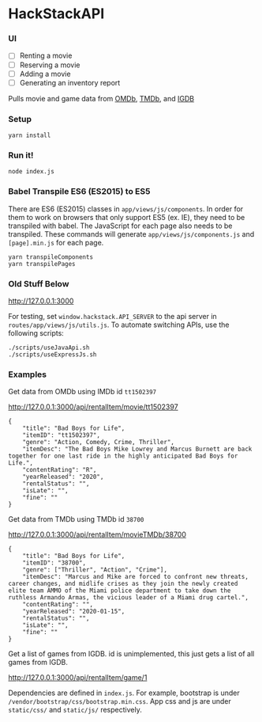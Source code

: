 # HackStackAPI

### UI

- [ ] Renting a movie
- [ ] Reserving a movie
- [ ] Adding a movie
- [ ] Generating an inventory report

Pulls movie and game data from [OMDb](https://www.omdbapi.com/), [TMDb](https://www.themoviedb.org/), and [IGDB](https://www.igdb.com/discover)

### Setup

```
yarn install
```

### Run it!

```
node index.js
```

### Babel Transpile ES6 (ES2015) to ES5

There are ES6 (ES2015) classes in `app/views/js/components`. In order for them to work on browsers that only support ES5 (ex. IE), they need to be transpiled with babel. The JavaScript for each page also needs to be transpiled. These commands will generate `app/views/js/components.js` and `[page].min.js` for each page.

```
yarn transpileComponents
yarn transpilePages
```

### Old Stuff Below

http://127.0.0.1:3000

For testing, set `window.hackstack.API_SERVER` to the api server in `routes/app/views/js/utils.js`. To automate switching APIs, use the following scripts:

```
./scripts/useJavaApi.sh
./scripts/useExpressJs.sh
```

### Examples

Get data from OMDb using IMDb id `tt1502397`

http://127.0.0.1:3000/api/rentalItem/movie/tt1502397

```
{
    "title": "Bad Boys for Life",
    "itemID": "tt1502397",
    "genre": "Action, Comedy, Crime, Thriller",
    "itemDesc": "The Bad Boys Mike Lowrey and Marcus Burnett are back together for one last ride in the highly anticipated Bad Boys for Life.",
    "contentRating": "R",
    "yearReleased": "2020",
    "rentalStatus": "",
    "isLate": "",
    "fine": ""
}
```

Get data from TMDb using TMDb id `38700`

http://127.0.0.1:3000/api/rentalItem/movieTMDb/38700

```
{
    "title": "Bad Boys for Life",
    "itemID": "38700",
    "genre": ["Thriller", "Action", "Crime"],
    "itemDesc": "Marcus and Mike are forced to confront new threats, career changes, and midlife crises as they join the newly created elite team AMMO of the Miami police department to take down the ruthless Armando Armas, the vicious leader of a Miami drug cartel.",
    "contentRating": "",
    "yearReleased": "2020-01-15",
    "rentalStatus": "",
    "isLate": "",
    "fine": ""
}
```

Get a list of games from IGDB. id is unimplemented, this just gets a list of all games from IGDB.

http://127.0.0.1:3000/api/rentalItem/game/1

Dependencies are defined in `index.js`. For example, bootstrap is under `/vendor/bootstrap/css/bootstrap.min.css`. App css and js are under `static/css/` and `static/js/` respectively.
